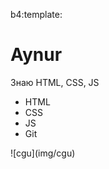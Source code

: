 b4:template:<!DOCTYPE html>
<html>
<head>
	<meta charset="utf-8">
	<meta http-equiv="X-UA-Compatible" content="IE=edge">
	<title> resume</title>
	<h1>Aynur</h1>
	<link rel="stylesheet" href="">
</head>
<body>
	<p>Знаю HTML, CSS, JS</p>
	<ul>
  <li>HTML</li>
  <li>CSS</li>
  <li>JS</li>
  <li>Git</li>
</ul>
![cgu](img/cgu)
	
</body>
</html>